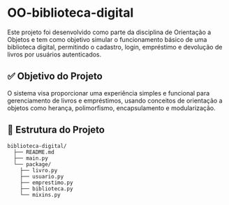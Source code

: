 # OO-biblioteca-digital
  Este projeto foi desenvolvido como parte da disciplina de Orientação a Objetos e tem como objetivo simular o funcionamento básico de uma biblioteca digital, permitindo o cadastro, login, empréstimo e devolução de livros por usuários autenticados.

## ✅ Objetivo do Projeto
  O sistema visa proporcionar uma experiência simples e funcional para gerenciamento de livros e empréstimos, usando conceitos de orientação a objetos como herança, polimorfismo, encapsulamento e modularização.

## 🧱 Estrutura do Projeto
```
biblioteca-digital/
  ├── README.md
  ├── main.py
  └── package/
    ├── livro.py
    ├── usuario.py
    ├── emprestimo.py
    ├── biblioteca.py
    └── mixins.py
```
